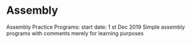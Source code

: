 # Assembly
Assembly Practice Programs: start date: 1 st Dec 2019
Simple assembly programs with comments merely for learning purposes
